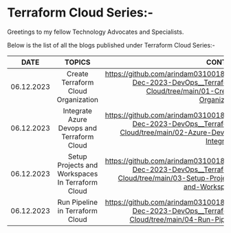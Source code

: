 # Terraform Cloud Series:-

Greetings to my fellow Technology Advocates and Specialists.

Below is the list of all the blogs published under Terraform Cloud Series:-

| __DATE__ | __TOPICS__ | __CONTENT__ |
| --------- |:---------:| -------:|
| 06.12.2023 | Create Terraform Cloud Organization | https://github.com/arindam0310018/06-Dec-2023-DevOps__Terraform-Cloud/tree/main/01-Create-Organization |
| 06.12.2023 | Integrate Azure Devops and Terraform Cloud | https://github.com/arindam0310018/06-Dec-2023-DevOps__Terraform-Cloud/tree/main/02-Azure-Devops-Integration |
| 06.12.2023 | Setup Projects and Workspaces In Terraform Cloud | https://github.com/arindam0310018/06-Dec-2023-DevOps__Terraform-Cloud/tree/main/03-Setup-Projects-and-Workspaces |
| 06.12.2023 | Run Pipeline in Terraform Cloud | https://github.com/arindam0310018/06-Dec-2023-DevOps__Terraform-Cloud/tree/main/04-Run-Pipeline |
